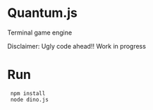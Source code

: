 # Quantum.js
Terminal game engine

Disclaimer: Ugly code ahead!! Work in progress

# Run
 ```
  npm install
  node dino.js
 ```

